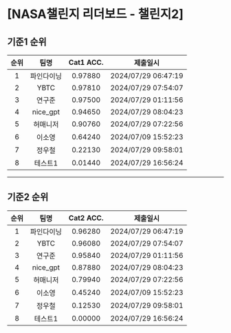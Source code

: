 # [NASA챌린지 리더보드 - 챌린지2]
## 기준1 순위
| 순위 | 팀명 | Cat1 ACC. | 제출일시 |
|:----:|:----:|:-----:|:----:|
| 1 | 파인다이닝 | 0.97880 | 2024/07/29 06:47:19 |
| 2 | YBTC | 0.97810 | 2024/07/29 07:54:07 |
| 3 | 연구준 | 0.97500 | 2024/07/29 01:11:56 |
| 4 | nice_gpt | 0.94650 | 2024/07/29 08:04:23 |
| 5 | 허매니저 | 0.90760 | 2024/07/29 07:22:56 |
| 6 | 이소영 | 0.64240 | 2024/07/09 15:52:23 |
| 7 | 정우철 | 0.22130 | 2024/07/29 09:58:01 |
| 8 | 테스트1 | 0.01440 | 2024/07/29 16:56:24 |
___
## 기준2 순위
| 순위 | 팀명 | Cat2 ACC. | 제출일시 |
|:----:|:----:|:-----:|:----:|
| 1 | 파인다이닝 | 0.96280 | 2024/07/29 06:47:19 |
| 2 | YBTC | 0.96080 | 2024/07/29 07:54:07 |
| 3 | 연구준 | 0.95840 | 2024/07/29 01:11:56 |
| 4 | nice_gpt | 0.87880 | 2024/07/29 08:04:23 |
| 5 | 허매니저 | 0.79940 | 2024/07/29 07:22:56 |
| 6 | 이소영 | 0.45240 | 2024/07/09 15:52:23 |
| 7 | 정우철 | 0.12530 | 2024/07/29 09:58:01 |
| 8 | 테스트1 | 0.00000 | 2024/07/29 16:56:24 |
